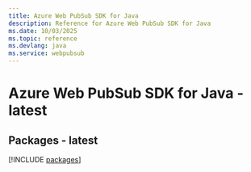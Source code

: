 ```yaml
---
title: Azure Web PubSub SDK for Java
description: Reference for Azure Web PubSub SDK for Java
ms.date: 10/03/2025
ms.topic: reference
ms.devlang: java
ms.service: webpubsub
---
```

# Azure Web PubSub SDK for Java - latest
## Packages - latest
[!INCLUDE [packages](web-pubsub-index.md)]